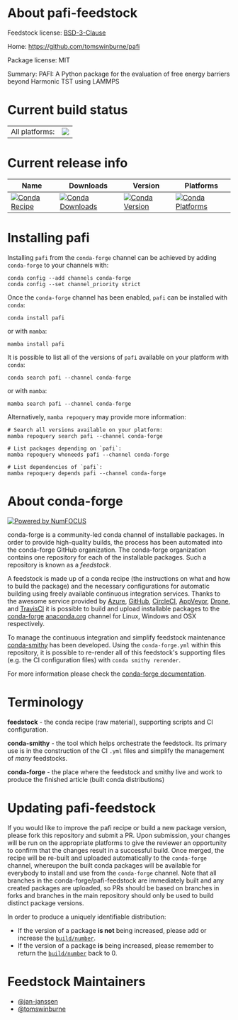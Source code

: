 About pafi-feedstock
====================

Feedstock license: [BSD-3-Clause](https://github.com/conda-forge/pafi-feedstock/blob/main/LICENSE.txt)

Home: https://github.com/tomswinburne/pafi

Package license: MIT

Summary: PAFI: A Python package for the evaluation of free energy barriers beyond Harmonic TST using LAMMPS

Current build status
====================


<table><tr><td>All platforms:</td>
    <td>
      <a href="https://dev.azure.com/conda-forge/feedstock-builds/_build/latest?definitionId=24287&branchName=main">
        <img src="https://dev.azure.com/conda-forge/feedstock-builds/_apis/build/status/pafi-feedstock?branchName=main">
      </a>
    </td>
  </tr>
</table>

Current release info
====================

| Name | Downloads | Version | Platforms |
| --- | --- | --- | --- |
| [![Conda Recipe](https://img.shields.io/badge/recipe-pafi-green.svg)](https://anaconda.org/conda-forge/pafi) | [![Conda Downloads](https://img.shields.io/conda/dn/conda-forge/pafi.svg)](https://anaconda.org/conda-forge/pafi) | [![Conda Version](https://img.shields.io/conda/vn/conda-forge/pafi.svg)](https://anaconda.org/conda-forge/pafi) | [![Conda Platforms](https://img.shields.io/conda/pn/conda-forge/pafi.svg)](https://anaconda.org/conda-forge/pafi) |

Installing pafi
===============

Installing `pafi` from the `conda-forge` channel can be achieved by adding `conda-forge` to your channels with:

```
conda config --add channels conda-forge
conda config --set channel_priority strict
```

Once the `conda-forge` channel has been enabled, `pafi` can be installed with `conda`:

```
conda install pafi
```

or with `mamba`:

```
mamba install pafi
```

It is possible to list all of the versions of `pafi` available on your platform with `conda`:

```
conda search pafi --channel conda-forge
```

or with `mamba`:

```
mamba search pafi --channel conda-forge
```

Alternatively, `mamba repoquery` may provide more information:

```
# Search all versions available on your platform:
mamba repoquery search pafi --channel conda-forge

# List packages depending on `pafi`:
mamba repoquery whoneeds pafi --channel conda-forge

# List dependencies of `pafi`:
mamba repoquery depends pafi --channel conda-forge
```


About conda-forge
=================

[![Powered by
NumFOCUS](https://img.shields.io/badge/powered%20by-NumFOCUS-orange.svg?style=flat&colorA=E1523D&colorB=007D8A)](https://numfocus.org)

conda-forge is a community-led conda channel of installable packages.
In order to provide high-quality builds, the process has been automated into the
conda-forge GitHub organization. The conda-forge organization contains one repository
for each of the installable packages. Such a repository is known as a *feedstock*.

A feedstock is made up of a conda recipe (the instructions on what and how to build
the package) and the necessary configurations for automatic building using freely
available continuous integration services. Thanks to the awesome service provided by
[Azure](https://azure.microsoft.com/en-us/services/devops/), [GitHub](https://github.com/),
[CircleCI](https://circleci.com/), [AppVeyor](https://www.appveyor.com/),
[Drone](https://cloud.drone.io/welcome), and [TravisCI](https://travis-ci.com/)
it is possible to build and upload installable packages to the
[conda-forge](https://anaconda.org/conda-forge) [anaconda.org](https://anaconda.org/)
channel for Linux, Windows and OSX respectively.

To manage the continuous integration and simplify feedstock maintenance
[conda-smithy](https://github.com/conda-forge/conda-smithy) has been developed.
Using the ``conda-forge.yml`` within this repository, it is possible to re-render all of
this feedstock's supporting files (e.g. the CI configuration files) with ``conda smithy rerender``.

For more information please check the [conda-forge documentation](https://conda-forge.org/docs/).

Terminology
===========

**feedstock** - the conda recipe (raw material), supporting scripts and CI configuration.

**conda-smithy** - the tool which helps orchestrate the feedstock.
                   Its primary use is in the construction of the CI ``.yml`` files
                   and simplify the management of *many* feedstocks.

**conda-forge** - the place where the feedstock and smithy live and work to
                  produce the finished article (built conda distributions)


Updating pafi-feedstock
=======================

If you would like to improve the pafi recipe or build a new
package version, please fork this repository and submit a PR. Upon submission,
your changes will be run on the appropriate platforms to give the reviewer an
opportunity to confirm that the changes result in a successful build. Once
merged, the recipe will be re-built and uploaded automatically to the
`conda-forge` channel, whereupon the built conda packages will be available for
everybody to install and use from the `conda-forge` channel.
Note that all branches in the conda-forge/pafi-feedstock are
immediately built and any created packages are uploaded, so PRs should be based
on branches in forks and branches in the main repository should only be used to
build distinct package versions.

In order to produce a uniquely identifiable distribution:
 * If the version of a package **is not** being increased, please add or increase
   the [``build/number``](https://docs.conda.io/projects/conda-build/en/latest/resources/define-metadata.html#build-number-and-string).
 * If the version of a package **is** being increased, please remember to return
   the [``build/number``](https://docs.conda.io/projects/conda-build/en/latest/resources/define-metadata.html#build-number-and-string)
   back to 0.

Feedstock Maintainers
=====================

* [@jan-janssen](https://github.com/jan-janssen/)
* [@tomswinburne](https://github.com/tomswinburne/)

